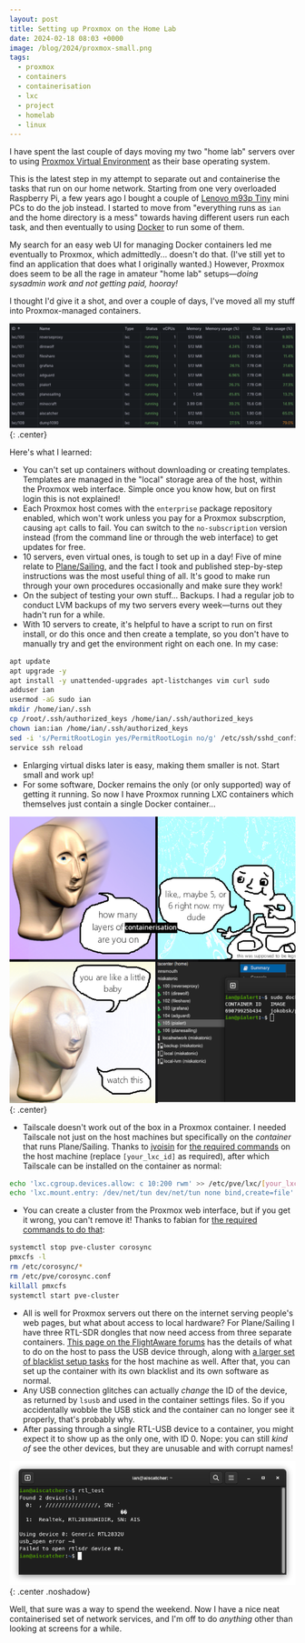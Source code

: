 ```yaml
---
layout: post
title: Setting up Proxmox on the Home Lab
date: 2024-02-18 08:03 +0000
image: /blog/2024/proxmox-small.png
tags:
  - proxmox
  - containers
  - containerisation
  - lxc
  - project
  - homelab
  - linux
---
```


I have spent the last couple of days moving my two "home lab" servers over to using [Proxmox Virtual Environment](https://www.proxmox.com/en/proxmox-virtual-environment/overview) as their base operating system.

This is the latest step in my attempt to separate out and containerise the tasks that run on our home network. Starting from one very overloaded Raspberry Pi, a few years ago I bought a couple of [Lenovo m93p Tiny](https://www.lenovo.com/za/en/desktops/thinkcentre/m-series-tiny/10A6/p/11TC1TMM93P10A6) mini PCs to do the job instead. I started to move from "everything runs as `ian` and the home directory is a mess" towards having different users run each task, and then eventually to using [Docker](https://docker.io) to run some of them.

My search for an easy web UI for managing Docker containers led me eventually to Proxmox, which admittedly... doesn't do that. (I've still yet to find an application that does what I originally wanted.) However, Proxmox does seem to be all the rage in amateur "home lab" setups&mdash;*doing sysadmin work and not getting paid, hooray!*

I thought I'd give it a shot, and over a couple of days, I've moved all my stuff into Proxmox-managed containers.

![Proxmox screenshot showing 10 containers running across a cluster of two nodes](/blog/2024/proxmox.png){: .center}

Here's what I learned:

* You can't set up containers without downloading or creating templates. Templates are managed in the "local" storage area of the host, within the Proxmox web interface. Simple once you know how, but on first login this is not explained!
* Each Proxmox host comes with the `enterprise` package repository enabled, which won't work unless you pay for a Proxmox subscrption, causing `apt` calls to fail. You can switch to the `no-subscription` version instead (from the command line or through the web interface) to get updates for free.
* 10 servers, even virtual ones, is tough to set up in a day! Five of mine relate to [Plane/Sailing](/hardware/planesailing), and the fact I took and published step-by-step instructions was the most useful thing of all. It's good to make run through your own procedures occasionally and make sure they work!
* On the subject of testing your own stuff... Backups. I had a regular job to conduct LVM backups of my two servers every week&mdash;turns out they hadn't run for a while.
* With 10 servers to create, it's helpful to have a script to run on first install, or do this once and then create a template, so you don't have to manually try and get the environment right on each one. In my case:

```bash
apt update
apt upgrade -y
apt install -y unattended-upgrades apt-listchanges vim curl sudo
adduser ian
usermod -aG sudo ian
mkdir /home/ian/.ssh
cp /root/.ssh/authorized_keys /home/ian/.ssh/authorized_keys
chown ian:ian /home/ian/.ssh/authorized_keys
sed -i 's/PermitRootLogin yes/PermitRootLogin no/g' /etc/ssh/sshd_config
service ssh reload
```

* Enlarging virtual disks later is easy, making them smaller is not. Start small and work up!
* For some software, Docker remains the only (or only supported) way of getting it running. So now I have Proxmox running LXC containers which themselves just contain a single Docker container...

!["How many layers of containerisation are you on?" "Like maybe 5 or 6, right now, my dude." "You are like a little baby, watch this" (Proxmox screenshot showing LXC containers with internal docker containers)](/blog/2024/containerisation.png){: .center}

* Tailscale doesn't work out of the box in a Proxmox container. I needed Tailscale not just on the host machines but specifically on the *container* that runs Plane/Sailing. Thanks to [jvoisin](https://dustri.org/) for [the required commands](https://dustri.org/b/running-tailscale-inside-of-a-proxmox-container.html) on the host machine (replace `[your_lxc_id]` as required), after which Tailscale can be installed on the container as normal:

```bash
echo 'lxc.cgroup.devices.allow: c 10:200 rwm' >> /etc/pve/lxc/[your_lxc_id].conf
echo 'lxc.mount.entry: /dev/net/tun dev/net/tun none bind,create=file' >> /etc/pve/lxc/[your_lxc_id].conf
```

* You can create a cluster from the Proxmox web interface, but if you get it wrong, you can't remove it! Thanks to fabian for [the required commands to do that](https://forum.proxmox.com/threads/proxmox-ve-6-removing-cluster-configuration.56259/#post-259203):

```bash
systemctl stop pve-cluster corosync
pmxcfs -l
rm /etc/corosync/*
rm /etc/pve/corosync.conf
killall pmxcfs
systemctl start pve-cluster
```

* All is well for Proxmox servers out there on the internet serving people's web pages, but what about access to local hardware? For Plane/Sailing I have three RTL-SDR dongles that now need access from three separate containers. [This page on the FlightAware forums](https://discussions.flightaware.com/t/howto-rtl-sdr-dongle-pass-through-to-proxmox-lxc-container/89093) has the details of what to do on the host to pass the USB device through, along with [a larger set of blacklist setup tasks](https://sdr-enthusiasts.gitbook.io/ads-b/setting-up-rtl-sdrs/blacklist-kernel-modules) for the host machine as well. After that, you can set up the container with its own blacklist and its own software as normal.
* Any USB connection glitches can actually *change* the ID of the device, as returned by `lsusb` and used in the container settings files. So if you accidentally wobble the USB stick and the container can no longer see it properly, that's probably why.
* After passing through a single RTL-USB device to a container, you might expect it to show up as the only one, with ID 0. Nope: you can still *kind of* see the other devices, but they are unusable and with corrupt names!

![Console showing the results of rtl_test, with two dongles available, one with a corrupted name that could not be accessed](/blog/2024/rtltest-corrupt.png){: .center .noshadow}

Well, that sure was a way to spend the weekend. Now I have a nice neat containerised set of network services, and I'm off to do *anything* other than looking at screens for a while.